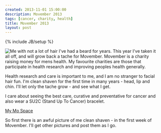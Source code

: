 ```yaml
---
created: 2013-11-01 15:00:00
description: Movember 2013
tags: [cancer, charity, health]
title: Movember 2013
layout: post
---
```

{% include JB/setup %}

<img src="{{ site.baseurl }}images/movember_20131101.jpg" alt="Me with not a lot of hair" align="left" style="margin-right:4px;" />

I've had a beard for years. This year I've taken it all off, and will grow back a tache for Movember.
Movember is a charity raising money for mens health. My favourite charities are those
that participate in health research and improving peoples health generally.


Health research and care is important to me, and I am no stranger to facial hair fun. I'm clean shaven for the first time in many years - head, lip and chin. I'll let only the tache grow - and see what I get.

I care about seeing the best care, curative and preventative for cancer and also wear a SU2C (Stand Up To Cancer) bracelet.

<a href="http://uk.movember.com/mospace/8001593">My Mo Space</a>

So first there is an awful picture of me clean shaven - in the first week of Movember. I'll get other pictures and post them as I go.

